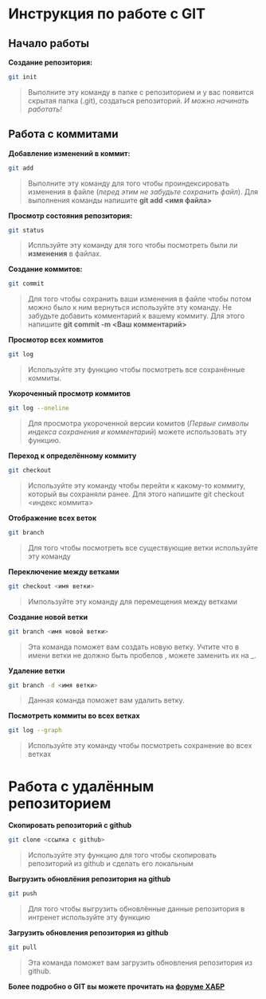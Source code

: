 # Инструкция по работе с GIT

## Начало работы

**Создание репозитория:**
```sh
git init
```
> Выполните эту команду в папке с репозиторием и у вас появится скрытая папка (.git), создаться репозиторий. *И можно начинать работать!*

## Работа с коммитами

**Добавление изменений в коммит:**
```sh
git add
```
> Выполните эту команду для того чтобы проиндексировать  изменения в файле (*перед этим не забудьте сохранить файл*). Для выполнения команды напишите **git add <имя файла>**

**Просмотр состояния репозитория:**
```sh
git status
```
> Испльзуйте эту команду для того чтобы посмотреть были ли **изменения** в файлах.

**Создание коммитов:**
```sh
git commit
```
> Для того чтобы сохранить ваши изменения в файле чтобы потом можно было к ним вернуться используйте эту команду.
Не забудьте добавить комментарий к вашему коммиту. Для этого напишите **git commit -m <Ваш комментарий>**

**Просмотор всех коммитов**
```sh
git log
```
 > Используйте эту функцию чтобы посмотреть все сохранённые коммиты. 

 **Укороченный просмотр коммитов**
 ```sh
 git log --oneline
 ```
 > Для просмотра укороченной версии комитов (*Первые символы индекса сохранения и комментарий*) можете использовать эту функцию.

 **Переход к определённому коммиту**
 ```sh
 git checkout
 ```
 > Используйте эту команду чтобы перейти к какому-то коммиту, который вы сохраняли ранее. Для этого напишите git checkout <индекс коммита>

 **Отображение всех веток**
```sh
git branch
```
> Для того чтобы посмотреть все существующие ветки используйте эту команду

**Переключение между ветками**
```sh
git checkout <имя ветки>
```
> Импользуйте эту команду для перемещения между ветками

**Создание новой ветки**
```sh
git branch <имя новой ветки>
```
> Эта команда поможет вам создать новую ветку. Учтите что в имени ветки не должно быть пробелов , можете заменить их на _.

**Удаление ветки**
```sh
git branch -d <имя ветки>
```
> Данная команда поможет вам удалить ветку.

**Посмотреть коммиты во всех ветках**
```sh
git log --graph
```
> Используйте эту команду чтобы посмотреть сохранение во всех ветках

# Работа с удалённым репозиторием

**Скопировать репозиторий с github**
```sh
git clone <ссылка с github>
```
> Используйте эту функцию для того чтобы скопировать репозиторий из github и сделать его локальным

**Выгрузить обновлёния репозитория на github**
```sh
git push
```
> Для того чтобы выгрузить обновлённые данные репозитория в интренет используйте эту функцию

**Загрузить обновления репозитория из github**
```sh
git pull
```
> Эта команда поможет вам загрузить обновления репозитория из github.

 **Более подробно о GIT вы можете прочитать на [форуме ХАБР](https://habr.com/ru/companies/ruvds/articles/599929/)**
